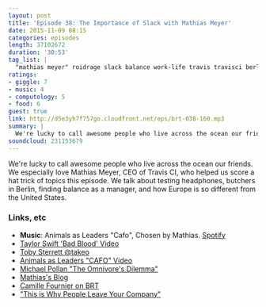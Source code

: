 ```yaml
---
layout: post
title: 'Episode 38: The Importance of Slack with Mathias Meyer'
date: 2015-11-09 08:15
categories: episodes
length: 37102672
duration: '30:53'
tag_list: |
  "mathias meyer" roidrage slack balance work-life travis travisci berlin
ratings:
- giggle: 7
- music: 4
- computology: 5
- food: 6
guest: true
link: http://d5e3yh7f757go.cloudfront.net/eps/brt-038-160.mp3
summary: |
  We're lucky to call awesome people who live across the ocean our friends. We especially love Mathias Meyer, CEO of Travis CI, who helped us score a hat trick of topics this episode. We talk about testing headphones, butchers in Berlin, finding balance as a manager, and how Europe is so different from the United States.
soundcloud: 231153679
---
```

We're lucky to call awesome people who live across the ocean our friends. We especially love Mathias Meyer, CEO of Travis CI, who helped us score a hat trick of topics this episode. We talk about testing headphones, butchers in Berlin, finding balance as a manager, and how Europe is so different from the United States.
<!-- more -->

### Links, etc

* <strong>Music</strong>: Animals as Leaders "Cafo", Chosen by Mathias. [Spotify](https://open.spotify.com/track/1ZfnGTUnha3QHj3KFmub0W)
* [Taylor Swift 'Bad Blood' Video](https://www.youtube.com/watch?v=QcIy9NiNbmo)
* [Toby Sterrett @takeo](https://twitter.com/takeo)
* [Animals as Leaders "CAFO" Video](https://www.youtube.com/watch?v=NmfzWpp0hMc)
* [Michael Pollan "The Omnivore's Dilemma"](http://www.amazon.com/The-Omnivores-Dilemma-Natural-History/dp/0143038583)
* [Mathias's Blog](http://www.paperplanes.de/)
* [Camille Fournier on BRT](http://beatsryetypes.com/episodes/2015/04/20/episode-12-consenus-with-camille-fournier.html)
* ["This is Why People Leave Your Company"](http://firstround.com/review/This-is-Why-People-Leave-Your-Company/)
